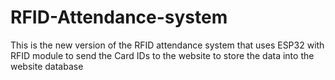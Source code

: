 # RFID-Attendance-system
This is the new version of the RFID attendance system that uses ESP32 with RFID module to send the Card IDs to the website to store the data into the website database
